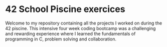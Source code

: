 # 42 School Piscine exercices
Welcome to my repository containing all the projects I worked on during the 42 piscine. This intensive four week coding bootcamp was a challenging and rewarding experience where I learned the fundamentals of programming in C, problem solving and collaboration.
